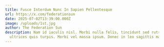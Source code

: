 ```yaml
---
title: Fusce Interdum Nunc In Sapien Pellentesque
url: https://x.com/federationsun
date: 2025-07-02T13:39:00.000Z
image: /uploads/1st.jpg
author: The Federation Sun
description: Nam id iaculis nisl. Morbi nulla felis, tincidunt sed rutrum vel,
  ultrices quis turpis. Morbi vel massa ipsum. Donec in leo sagittis mauris.
---
```

